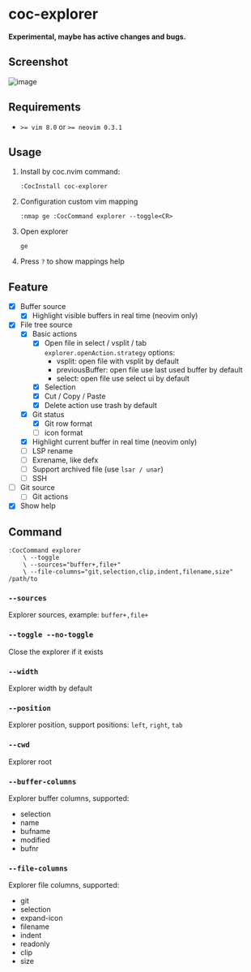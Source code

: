 # coc-explorer

**Experimental, maybe has active changes and bugs.**

## Screenshot

![image](https://user-images.githubusercontent.com/1709861/64413599-5e8d5980-d0c4-11e9-936f-863d4672c80f.png)

## Requirements

- `>= vim 8.0` or `>= neovim 0.3.1`

## Usage

1. Install by coc.nvim command:
   ```
   :CocInstall coc-explorer
   ```
2. Configuration custom vim mapping
   ```
   :nmap ge :CocCommand explorer --toggle<CR>
   ```
3. Open explorer
   ```
   ge
   ```
4. Press `?` to show mappings help

## Feature

- [x] Buffer source
  - [x] Highlight visible buffers in real time (neovim only)
- [x] File tree source
  - [x] Basic actions
    - [x] Open file in select / vsplit / tab  
           `explorer.openAction.strategy` options:
      - vsplit: open file with vsplit by default
      - previousBuffer: open file use last used buffer by default
      - select: open file use select ui by default
    - [x] Selection
    - [x] Cut / Copy / Paste
    - [x] Delete action use trash by default
  - [x] Git status
    - [x] Git row format
    - [ ] icon format
  - [x] Highlight current buffer in real time (neovim only)
  - [ ] LSP rename
  - [ ] Exrename, like defx
  - [ ] Support archived file (use `lsar / unar`)
  - [ ] SSH
- [ ] Git source
  - [ ] Git actions
- [x] Show help

## Command

```
:CocCommand explorer
    \ --toggle
    \ --sources="buffer+,file+"
    \ --file-columns="git,selection,clip,indent,filename,size" /path/to
```

### `--sources`

Explorer sources, example: `buffer+,file+`

### `--toggle --no-toggle`

Close the explorer if it exists

### `--width`

Explorer width by default

### `--position`

Explorer position, support positions: `left`, `right`, `tab`

### `--cwd`

Explorer root

### `--buffer-columns`

Explorer buffer columns, supported:

- selection
- name
- bufname
- modified
- bufnr

### `--file-columns`

Explorer file columns, supported:

- git
- selection
- expand-icon
- filename
- indent
- readonly
- clip
- size
